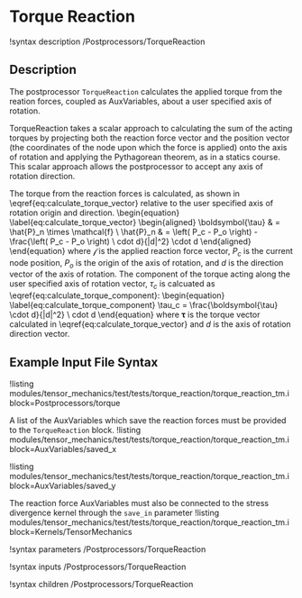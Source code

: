 # Torque Reaction

!syntax description /Postprocessors/TorqueReaction

## Description

The postprocessor `TorqueReaction` calculates the applied torque from the reation forces, coupled as AuxVariables, about a user specified axis of rotation.

TorqueReaction takes a scalar approach to calculating the sum of the acting torques by projecting both the reaction force vector and the position vector (the coordinates of the node upon which the force is applied) onto the axis of rotation and applying the Pythagorean theorem, as in a statics course.
This scalar approach allows the postprocessor to accept any axis of rotation direction.

The torque from the reaction forces is calculated, as shown in \eqref{eq:calculate_torque_vector} relative to the user specified axis of rotation origin and direction.
\begin{equation}
\label{eq:calculate_torque_vector}
  \begin{aligned}
    \boldsymbol{\tau} & = \hat{P}_n \times \mathcal{f} \\
    \hat{P}_n & = \left( P_c - P_o \right) - \frac{\left( P_c - P_o \right) \ cdot d}{|d|^2} \cdot d
  \end{aligned}
\end{equation}
where $\mathcal{f}$ is the applied reaction force vector, $P_c$ is the current node position, $P_o$ is the origin of the axis of rotation, and $d$ is the direction vector of the axis of rotation.
The component of the torque acting along the user specified axis of rotation vector, $\tau_c$ is calcuated as \eqref{eq:calculate_torque_component}:
\begin{equation}
\label{eq:calculate_torque_component}
  \tau_c = \frac{\boldsymbol{\tau} \cdot d}{|d|^2} \ cdot d
\end{equation}
where $\boldsymbol{\tau}$ is the torque vector calculated in \eqref{eq:calculate_torque_vector} and $d$ is the axis of rotation direction vector.

## Example Input File Syntax

!listing modules/tensor_mechanics/test/tests/torque_reaction/torque_reaction_tm.i block=Postprocessors/torque

A list of the AuxVariables which save the reaction forces must be provided to the `TorqueReaction` block.
!listing modules/tensor_mechanics/test/tests/torque_reaction/torque_reaction_tm.i block=AuxVariables/saved_x

!listing modules/tensor_mechanics/test/tests/torque_reaction/torque_reaction_tm.i block=AuxVariables/saved_y

The reaction force AuxVariables must also be connected to the stress divergence kernel through the `save_in` parameter
!listing modules/tensor_mechanics/test/tests/torque_reaction/torque_reaction_tm.i block=Kernels/TensorMechanics

!syntax parameters /Postprocessors/TorqueReaction

!syntax inputs /Postprocessors/TorqueReaction

!syntax children /Postprocessors/TorqueReaction
